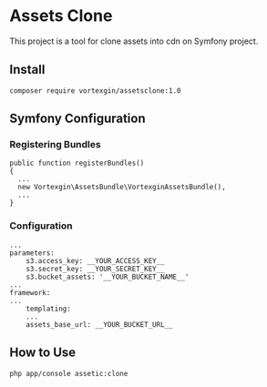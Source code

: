 # Assets Clone

This project is a tool for clone assets into cdn on Symfony project.

## Install
``
composer require vortexgin/assetsclone:1.0
``

## Symfony Configuration
### Registering Bundles
```
public function registerBundles()
{
  ...
  new Vortexgin\AssetsBundle\VortexginAssetsBundle(),
  ...
}
```
### Configuration
```
...
parameters:
    s3.access_key: __YOUR_ACCESS_KEY__
    s3.secret_key: __YOUR_SECRET_KEY__
    s3.bucket_assets: '__YOUR_BUCKET_NAME__'
...
framework:
...
    templating:
    ...
    assets_base_url: __YOUR_BUCKET_URL__
```

## How to Use
``
php app/console assetic:clone
``
